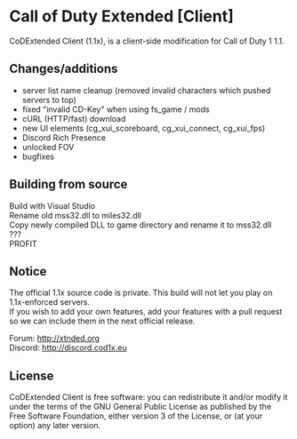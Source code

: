 # Call of Duty Extended [Client]

CoDExtended Client (1.1x), is a client-side modification for Call of Duty 1 1.1.

## Changes/additions

- server list name cleanup (removed invalid characters which pushed servers to top)
- fixed  "invalid CD-Key" when using fs_game / mods
- cURL (HTTP/fast) download
- new UI elements (cg_xui_scoreboard, cg_xui_connect, cg_xui_fps)
- Discord Rich Presence
- unlocked FOV
- bugfixes

## Building from source

Build with Visual Studio<br>
Rename old mss32.dll to miles32.dll<br>
Copy newly compiled DLL to game directory and rename it to mss32.dll<br>
???<br>
PROFIT<br>

## Notice

The official 1.1x source code is private. This build will not let you play on 1.1x-enforced servers.  
If you wish to add your own features, add your features with a pull request so we can include them in the next official release.

Forum: http://xtnded.org  
Discord: http://discord.cod1x.eu  

## License

CoDExtended Client is free software: you can redistribute it and/or modify it under the terms of the GNU General Public License as published by the Free Software Foundation, either version 3 of the License, or (at your option) any later version.
